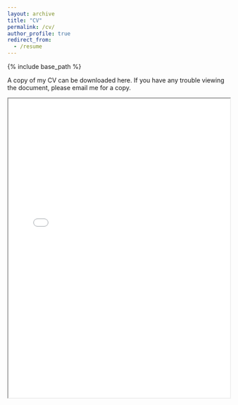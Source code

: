 ```yaml
---
layout: archive
title: "CV"
permalink: /cv/
author_profile: true
redirect_from:
  - /resume
---
```


{% include base_path %}

A copy of my CV can be downloaded here. If you have any trouble viewing the document, please email me for a copy.

<iframe width="100%" height="680" src="files/aaron_oliver_cv_july25.pdf"></iframe>
